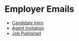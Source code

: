 # Employer Emails

* [Candidate Intro](candidate-intro.html)
* [Agent Invitation](agent-invitation.html)
* [Job Published](job-published.html)
